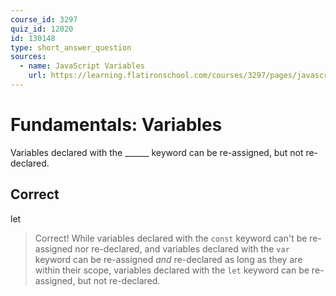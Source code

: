 ```yaml
---
course_id: 3297
quiz_id: 12020
id: 130148
type: short_answer_question
sources:
  - name: JavaScript Variables
    url: https://learning.flatironschool.com/courses/3297/pages/javascript-variables?module_item_id=143555
---
```


# Fundamentals: Variables

Variables declared with the \_\_\_\_\_\_ keyword can be re-assigned, but not
re-declared.

## Correct

let

> Correct! While variables declared with the `const` keyword can't be
> re-assigned nor re-declared, and variables declared with the `var` keyword can
> be re-assigned _and_ re-declared as long as they are within their scope,
> variables declared with the `let` keyword can be re-assigned, but not
> re-declared.
